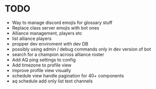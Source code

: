 # TODO

- Way to manage discord emojis for glossary stuff
- Replace class server emojis with bot ones
- Alliance management, players etc
- list alliance players
- propper dev enviroment with dev DB
- possibly using admin / debug commands only in dev version of bot
- search for a champion across alliance roster
- Add AQ ping settings to config
- Add timezone to profile view
- improve profile view visually
- schedule view handle pagination for 40+ components
- aq schedule add only list text channels